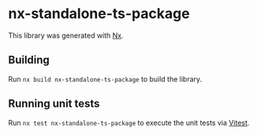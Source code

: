 # nx-standalone-ts-package

This library was generated with [Nx](https://nx.dev).

## Building

Run `nx build nx-standalone-ts-package` to build the library.

## Running unit tests

Run `nx test nx-standalone-ts-package` to execute the unit tests via [Vitest](https://vitest.dev/).
